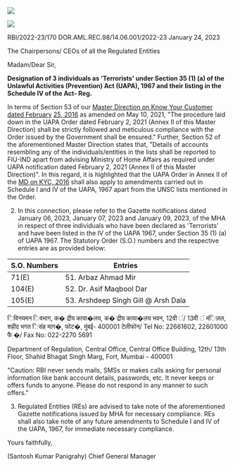 ![](_page_0_Picture_0.jpeg)

![](_page_0_Picture_1.jpeg)

RBI/2022-23/170 DOR.AML.REC.98/14.06.001/2022-23 January 24, 2023

The Chairpersons/ CEOs of all the Regulated Entities

Madam/Dear Sir,

**Designation of 3 individuals as 'Terrorists' under Section 35 (1) (a) of the Unlawful Activities (Prevention) Act (UAPA), 1967 and their listing in the Schedule IV of the Act- Reg.**

In terms of Section 53 of our [Master Direction on Know Your Customer dated February](https://www.rbi.org.in/Scripts/BS_ViewMasDirections.aspx?id=11566)  [25, 2016](https://www.rbi.org.in/Scripts/BS_ViewMasDirections.aspx?id=11566) as amended on May 10, 2021, "The procedure laid down in the UAPA Order dated February 2, 2021 (Annex II of this Master Direction) shall be strictly followed and meticulous compliance with the Order issued by the Government shall be ensured." Further, Section 52 of the aforementioned Master Direction states that, "Details of accounts resembling any of the individuals/entities in the lists shall be reported to FIU-IND apart from advising Ministry of Home Affairs as required under UAPA notification dated February 2, 2021 (Annex II of this Master Direction)". In this regard, it is highlighted that the UAPA Order in Annex II of the [MD on KYC, 2016](https://www.rbi.org.in/Scripts/BS_ViewMasDirections.aspx?id=11566) shall also apply to amendments carried out in Schedule I and IV of the UAPA, 1967 apart from the UNSC lists mentioned in the Order.

2. In this connection, please refer to the Gazette notifications dated January 06, 2023, January 07, 2023 and January 09, 2023, of the MHA in respect of three individuals who have been declared as 'Terrorists' and have been listed in the IV of the UAPA 1967, under Section 35 (1) (a) of UAPA 1967. The Statutory Order (S.O.) numbers and the respective entries are as provided below:

| S.O. Numbers | Entries                             |
|--------------|-------------------------------------|
| 71(E)        | 51. Arbaz Ahmad Mir                 |
| 104(E)       | 52. Dr. Asif Maqbool Dar            |
| 105(E)       | 53. Arshdeep Singh Gill @ Arsh Dala |

िविनयमन िवभाग, क� द्रीय काया�लय, क� द्रीय काया�लय भवन, 12वी ं/ 13वी ं मंिज़ल, शहीद भगत िसंह माग�, फोट�, मुंबई- 400001 टेलीफोन/ Tel No: 22661602, 22601000 फै �/ Fax No: 022-2270 5691

Department of Regulation, Central Office, Central Office Building, 12th/ 13th Floor, Shahid Bhagat Singh Marg, Fort, Mumbai - 400001

"Caution: RBI never sends mails, SMSs or makes calls asking for personal information like bank account details, passwords, etc. It never keeps or offers funds to anyone. Please do not respond in any manner to such offers."

3. Regulated Entities (REs) are advised to take note of the aforementioned Gazette notifications issued by MHA for necessary compliance. REs shall also take note of any future amendments to Schedule I and IV of the UAPA, 1967, for immediate necessary compliance.

Yours faithfully,

(Santosh Kumar Panigrahy) Chief General Manager